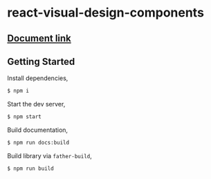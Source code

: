 # react-visual-design-components

## [Document link](https://react-visual-design.github.io/react-visual-design-components/)

## Getting Started

Install dependencies,

```bash
$ npm i
```

Start the dev server,

```bash
$ npm start
```

Build documentation,

```bash
$ npm run docs:build
```

Build library via `father-build`,

```bash
$ npm run build
```
